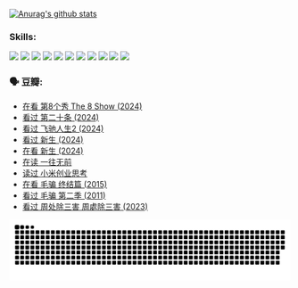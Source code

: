 
[![Anurag's github stats](https://github-readme-stats.vercel.app/api?username=w940853815)](https://github.com/anuraghazra/github-readme-stats)

### Skills:

<code><img height="32" src="https://cdn.jsdelivr.net/npm/simple-icons@v5/icons/python.svg"></code>
<code><img height="32" src="https://cdn.jsdelivr.net/npm/simple-icons@v5/icons/javascript.svg"></code>
<code><img height="32" src="https://cdn.jsdelivr.net/npm/simple-icons@v5/icons/django.svg"></code>
<code><img height="32" src="https://cdn.jsdelivr.net/npm/simple-icons@v5/icons/flask.svg"></code>
<code><img height="32" src="https://cdn.jsdelivr.net/npm/simple-icons@v5/icons/vuetify.svg"></code>
<code><img height="32" src="https://cdn.jsdelivr.net/npm/simple-icons@v5/icons/git.svg"></code>
<code><img height="32" src="https://cdn.jsdelivr.net/npm/simple-icons@v5/icons/docker.svg"></code>
<code><img height="32" src="https://cdn.jsdelivr.net/npm/simple-icons@v5/icons/postgresql.svg"></code>
<code><img height="32" src="https://cdn.jsdelivr.net/npm/simple-icons@v5/icons/elasticsearch.svg"></code>
<code><img height="32" src="https://cdn.jsdelivr.net/npm/simple-icons@v5/icons/macos.svg"></code>
<code><img height="32" src="https://cdn.jsdelivr.net/npm/simple-icons@v5/icons/linux.svg"></code>

### 🗣 豆瓣:

<!-- DOUBAN-ACTIVITIES:START -->
- [在看 第8个秀 The 8 Show‎ (2024)](https://www.douban.com/people/136069238/status/4619801154/?_i=16863301)
- [看过 第二十条‎ (2024)](https://www.douban.com/people/136069238/status/4618624208/?_i=16863301)
- [看过 飞驰人生2‎ (2024)](https://www.douban.com/people/136069238/status/4616048805/?_i=16863301)
- [看过 新生‎ (2024)](https://www.douban.com/people/136069238/status/4612373431/?_i=16863301)
- [在看 新生‎ (2024)](https://www.douban.com/people/136069238/status/4607441062/?_i=16863301)
- [在读 一往无前](https://www.douban.com/people/136069238/status/4590507310/?_i=16863301)
- [读过 小米创业思考](https://www.douban.com/people/136069238/status/4590506983/?_i=16863301)
- [在看 毛骗 终结篇‎ (2015)](https://www.douban.com/people/136069238/status/4581971924/?_i=16863301)
- [看过 毛骗 第二季‎ (2011)](https://www.douban.com/people/136069238/status/4581971810/?_i=16863301)
- [看过 周处除三害 周處除三害‎ (2023)](https://www.douban.com/people/136069238/status/4575646701/?_i=16863301)
<!-- DOUBAN-ACTIVITIES:END -->


![Snake animation](https://raw.githubusercontent.com/w940853815/w940853815/output/github-contribution-grid-snake.svg)

<!--
**w940853815/w940853815** is a ✨ _special_ ✨ repository because its `README.md` (this file) appears on your GitHub profile.

Here are some ideas to get you started:

- 🔭 I’m currently working on ...
- 🌱 I’m currently learning ...
- 👯 I’m looking to collaborate on ...
- 🤔 I’m looking for help with ...
- 💬 Ask me about ...
- 📫 How to reach me: ...
- 😄 Pronouns: ...
- ⚡ Fun fact: ...
-->

